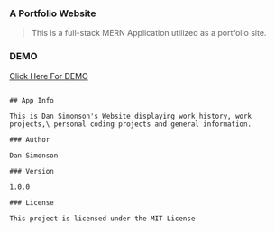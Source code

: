 ### A Portfolio Website

> This is a full-stack MERN Application utilized as a portfolio site.

### DEMO

[Click Here For DEMO ](https://mariposaweb.net/)

```

## App Info

This is Dan Simonson's Website displaying work history, work projects,\ personal coding projects and general information.

### Author

Dan Simonson

### Version

1.0.0

### License

This project is licensed under the MIT License
```

